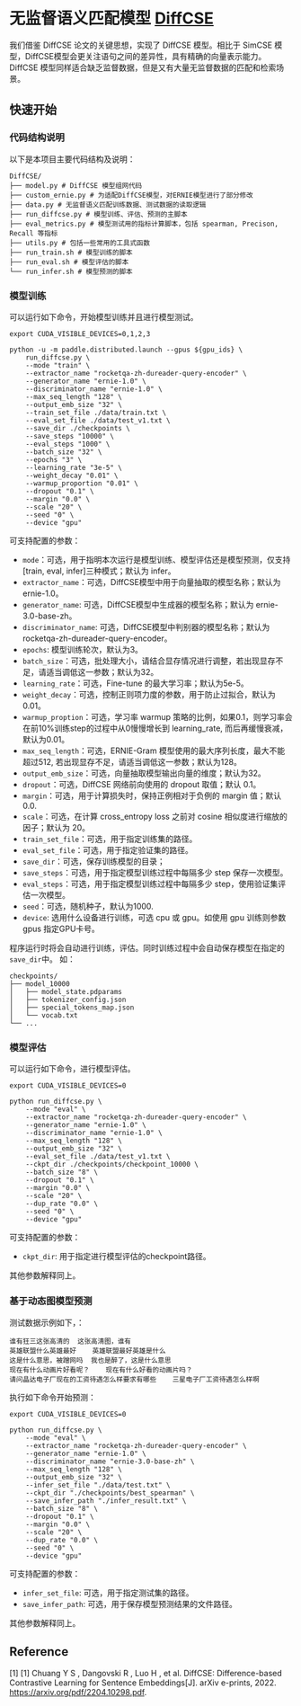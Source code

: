# 无监督语义匹配模型 [DiffCSE](https://arxiv.org/pdf/2204.10298.pdf)

我们借鉴 DiffCSE 论文的关键思想，实现了 DiffCSE 模型。相比于 SimCSE 模型，DiffCSE模型会更关注语句之间的差异性，具有精确的向量表示能力。DiffCSE 模型同样适合缺乏监督数据，但是又有大量无监督数据的匹配和检索场景。

## 快速开始
### 代码结构说明

以下是本项目主要代码结构及说明：

```
DiffCSE/
├── model.py # DiffCSE 模型组网代码
├── custom_ernie.py # 为适配DiffCSE模型，对ERNIE模型进行了部分修改
├── data.py # 无监督语义匹配训练数据、测试数据的读取逻辑
├── run_diffcse.py # 模型训练、评估、预测的主脚本
├── eval_metrics.py # 模型测试用的指标计算脚本，包括 spearman, Precison, Recall 等指标
├── utils.py # 包括一些常用的工具式函数
├── run_train.sh # 模型训练的脚本
├── run_eval.sh # 模型评估的脚本
└── run_infer.sh # 模型预测的脚本
```

### 模型训练
可以运行如下命令，开始模型训练并且进行模型测试。

```shell
export CUDA_VISIBLE_DEVICES=0,1,2,3

python -u -m paddle.distributed.launch --gpus ${gpu_ids} \
	run_diffcse.py \
	--mode "train" \
	--extractor_name "rocketqa-zh-dureader-query-encoder" \
	--generator_name "ernie-1.0" \
	--discriminator_name "ernie-1.0" \
	--max_seq_length "128" \
	--output_emb_size "32" \
	--train_set_file ./data/train.txt \
	--eval_set_file ./data/test_v1.txt \
	--save_dir ./checkpoints \
	--save_steps "10000" \
	--eval_steps "1000" \
	--batch_size "32" \
	--epochs "3" \
	--learning_rate "3e-5" \
	--weight_decay "0.01" \
	--warmup_proportion "0.01" \
	--dropout "0.1" \
	--margin "0.0" \
	--scale "20" \
	--seed "0" \
	--device "gpu"
```

可支持配置的参数：
* `mode`：可选，用于指明本次运行是模型训练、模型评估还是模型预测，仅支持[train, eval, infer]三种模式；默认为 infer。
* `extractor_name`：可选，DiffCSE模型中用于向量抽取的模型名称；默认为 ernie-1.0。
* `generator_name`: 可选，DiffCSE模型中生成器的模型名称；默认为 ernie-3.0-base-zh。
* `discriminator_name`: 可选，DiffCSE模型中判别器的模型名称；默认为 rocketqa-zh-dureader-query-encoder。
* `epochs`: 模型训练轮次，默认为3。
* `batch_size`：可选，批处理大小，请结合显存情况进行调整，若出现显存不足，请适当调低这一参数；默认为32。
* `learning_rate`：可选，Fine-tune 的最大学习率；默认为5e-5。
* `weight_decay`：可选，控制正则项力度的参数，用于防止过拟合，默认为0.01。
* `warmup_proption`：可选，学习率 warmup 策略的比例，如果0.1，则学习率会在前10%训练step的过程中从0慢慢增长到 learning_rate, 而后再缓慢衰减，默认为0.01。
* `max_seq_length`：可选，ERNIE-Gram 模型使用的最大序列长度，最大不能超过512, 若出现显存不足，请适当调低这一参数；默认为128。
* `output_emb_size`：可选，向量抽取模型输出向量的维度；默认为32。
* `dropout`：可选，DiffCSE 网络前向使用的 dropout 取值；默认 0.1。
* `margin`：可选，用于计算损失时，保持正例相对于负例的 margin 值；默认 0.0.
* `scale`：可选，在计算 cross_entropy loss 之前对 cosine 相似度进行缩放的因子；默认为 20。
* `train_set_file`：可选，用于指定训练集的路径。
* `eval_set_file`：可选，用于指定验证集的路径。
* `save_dir`：可选，保存训练模型的目录；
* `save_steps`：可选，用于指定模型训练过程中每隔多少 step 保存一次模型。
* `eval_steps`：可选，用于指定模型训练过程中每隔多少 step，使用验证集评估一次模型。
* `seed`：可选，随机种子，默认为1000.
* `device`: 选用什么设备进行训练，可选 cpu 或 gpu。如使用 gpu 训练则参数 gpus 指定GPU卡号。

程序运行时将会自动进行训练，评估。同时训练过程中会自动保存模型在指定的`save_dir`中。
如：
```text
checkpoints/
├── model_10000
│   ├── model_state.pdparams
│   ├── tokenizer_config.json
│   ├── special_tokens_map.json
│   └── vocab.txt
└── ...
```

### 模型评估
可以运行如下命令，进行模型评估。

```shell
export CUDA_VISIBLE_DEVICES=0

python run_diffcse.py \
	--mode "eval" \
	--extractor_name "rocketqa-zh-dureader-query-encoder" \
	--generator_name "ernie-1.0" \
	--discriminator_name "ernie-1.0" \
	--max_seq_length "128" \
	--output_emb_size "32" \
	--eval_set_file ./data/test_v1.txt \
	--ckpt_dir ./checkpoints/checkpoint_10000 \
	--batch_size "8" \
	--dropout "0.1" \
	--margin "0.0" \
	--scale "20" \
	--dup_rate "0.0" \
	--seed "0" \
	--device "gpu"
```
可支持配置的参数：
* `ckpt_dir`: 用于指定进行模型评估的checkpoint路径。

其他参数解释同上。

### 基于动态图模型预测

测试数据示例如下，：
```text
谁有狂三这张高清的  这张高清图，谁有
英雄联盟什么英雄最好    英雄联盟最好英雄是什么
这是什么意思，被蹭网吗  我也是醉了，这是什么意思
现在有什么动画片好看呢？    现在有什么好看的动画片吗？
请问晶达电子厂现在的工资待遇怎么样要求有哪些    三星电子厂工资待遇怎么样啊
```

执行如下命令开始预测：
```shell
export CUDA_VISIBLE_DEVICES=0

python run_diffcse.py \
	--mode "eval" \
	--extractor_name "rocketqa-zh-dureader-query-encoder" \
	--generator_name "ernie-1.0" \
	--discriminator_name "ernie-3.0-base-zh" \
	--max_seq_length "128" \
	--output_emb_size "32" \
	--infer_set_file "./data/test.txt" \
	--ckpt_dir "./checkpoints/best_spearman" \
    --save_infer_path "./infer_result.txt" \
	--batch_size "8" \
	--dropout "0.1" \
	--margin "0.0" \
	--scale "20" \
	--dup_rate "0.0" \
	--seed "0" \
	--device "gpu"

```

可支持配置的参数：
* `infer_set_file`: 可选，用于指定测试集的路径。
* `save_infer_path`: 可选，用于保存模型预测结果的文件路径。

其他参数解释同上。


## Reference
[1] [1] Chuang Y S ,  Dangovski R ,  Luo H , et al. DiffCSE: Difference-based Contrastive Learning for Sentence Embeddings[J]. arXiv e-prints, 2022. https://arxiv.org/pdf/2204.10298.pdf.